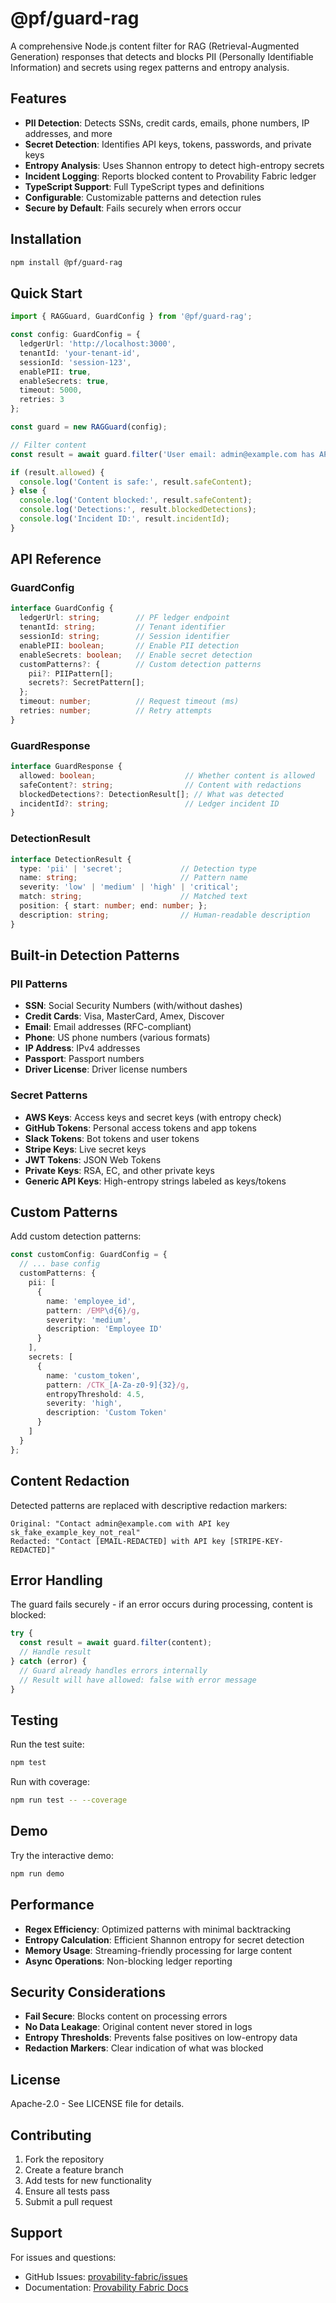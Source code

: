 # @pf/guard-rag

A comprehensive Node.js content filter for RAG (Retrieval-Augmented Generation) responses that detects and blocks PII (Personally Identifiable Information) and secrets using regex patterns and entropy analysis.

## Features

- **PII Detection**: Detects SSNs, credit cards, emails, phone numbers, IP addresses, and more
- **Secret Detection**: Identifies API keys, tokens, passwords, and private keys
- **Entropy Analysis**: Uses Shannon entropy to detect high-entropy secrets
- **Incident Logging**: Reports blocked content to Provability Fabric ledger
- **TypeScript Support**: Full TypeScript types and definitions
- **Configurable**: Customizable patterns and detection rules
- **Secure by Default**: Fails securely when errors occur

## Installation

```bash
npm install @pf/guard-rag
```

## Quick Start

```typescript
import { RAGGuard, GuardConfig } from '@pf/guard-rag';

const config: GuardConfig = {
  ledgerUrl: 'http://localhost:3000',
  tenantId: 'your-tenant-id',
  sessionId: 'session-123',
  enablePII: true,
  enableSecrets: true,
  timeout: 5000,
  retries: 3
};

const guard = new RAGGuard(config);

// Filter content
const result = await guard.filter('User email: admin@example.com has API key: sk_fake_example_key_not_real');

if (result.allowed) {
  console.log('Content is safe:', result.safeContent);
} else {
  console.log('Content blocked:', result.safeContent);
  console.log('Detections:', result.blockedDetections);
  console.log('Incident ID:', result.incidentId);
}
```

## API Reference

### GuardConfig

```typescript
interface GuardConfig {
  ledgerUrl: string;        // PF ledger endpoint
  tenantId: string;         // Tenant identifier
  sessionId: string;        // Session identifier
  enablePII: boolean;       // Enable PII detection
  enableSecrets: boolean;   // Enable secret detection
  customPatterns?: {        // Custom detection patterns
    pii?: PIIPattern[];
    secrets?: SecretPattern[];
  };
  timeout: number;          // Request timeout (ms)
  retries: number;          // Retry attempts
}
```

### GuardResponse

```typescript
interface GuardResponse {
  allowed: boolean;                    // Whether content is allowed
  safeContent?: string;                // Content with redactions
  blockedDetections?: DetectionResult[]; // What was detected
  incidentId?: string;                 // Ledger incident ID
}
```

### DetectionResult

```typescript
interface DetectionResult {
  type: 'pii' | 'secret';             // Detection type
  name: string;                       // Pattern name
  severity: 'low' | 'medium' | 'high' | 'critical';
  match: string;                      // Matched text
  position: { start: number; end: number; };
  description: string;                // Human-readable description
}
```

## Built-in Detection Patterns

### PII Patterns

- **SSN**: Social Security Numbers (with/without dashes)
- **Credit Cards**: Visa, MasterCard, Amex, Discover
- **Email**: Email addresses (RFC-compliant)
- **Phone**: US phone numbers (various formats)
- **IP Address**: IPv4 addresses
- **Passport**: Passport numbers
- **Driver License**: Driver license numbers

### Secret Patterns

- **AWS Keys**: Access keys and secret keys (with entropy check)
- **GitHub Tokens**: Personal access tokens and app tokens
- **Slack Tokens**: Bot tokens and user tokens
- **Stripe Keys**: Live secret keys
- **JWT Tokens**: JSON Web Tokens
- **Private Keys**: RSA, EC, and other private keys
- **Generic API Keys**: High-entropy strings labeled as keys/tokens

## Custom Patterns

Add custom detection patterns:

```typescript
const customConfig: GuardConfig = {
  // ... base config
  customPatterns: {
    pii: [
      {
        name: 'employee_id',
        pattern: /EMP\d{6}/g,
        severity: 'medium',
        description: 'Employee ID'
      }
    ],
    secrets: [
      {
        name: 'custom_token',
        pattern: /CTK_[A-Za-z0-9]{32}/g,
        entropyThreshold: 4.5,
        severity: 'high',
        description: 'Custom Token'
      }
    ]
  }
};
```

## Content Redaction

Detected patterns are replaced with descriptive redaction markers:

```
Original: "Contact admin@example.com with API key sk_fake_example_key_not_real"
Redacted: "Contact [EMAIL-REDACTED] with API key [STRIPE-KEY-REDACTED]"
```

## Error Handling

The guard fails securely - if an error occurs during processing, content is blocked:

```typescript
try {
  const result = await guard.filter(content);
  // Handle result
} catch (error) {
  // Guard already handles errors internally
  // Result will have allowed: false with error message
}
```

## Testing

Run the test suite:

```bash
npm test
```

Run with coverage:

```bash
npm run test -- --coverage
```

## Demo

Try the interactive demo:

```bash
npm run demo
```

## Performance

- **Regex Efficiency**: Optimized patterns with minimal backtracking
- **Entropy Calculation**: Efficient Shannon entropy for secret detection
- **Memory Usage**: Streaming-friendly processing for large content
- **Async Operations**: Non-blocking ledger reporting

## Security Considerations

- **Fail Secure**: Blocks content on processing errors
- **No Data Leakage**: Original content never stored in logs
- **Entropy Thresholds**: Prevents false positives on low-entropy data
- **Redaction Markers**: Clear indication of what was blocked

## License

Apache-2.0 - See LICENSE file for details.

## Contributing

1. Fork the repository
2. Create a feature branch
3. Add tests for new functionality
4. Ensure all tests pass
5. Submit a pull request

## Support

For issues and questions:
- GitHub Issues: [provability-fabric/issues](https://github.com/SentinelOps-CI/provability-fabric/issues)
- Documentation: [Provability Fabric Docs](https://docs.provability-fabric.com)
